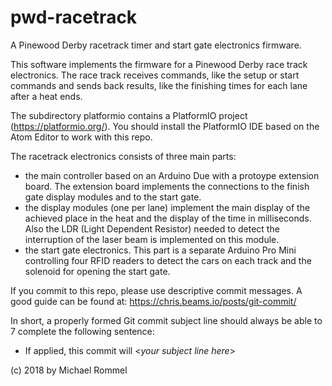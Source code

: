 # pwd-racetrack
A Pinewood Derby racetrack timer and start gate electronics firmware.

This software implements the firmware for a Pinewood Derby race track
electronics. The race track receives commands, like the setup or start commands
and sends back results, like the finishing times for each lane after a heat ends.

The subdirectory platformio contains a PlatformIO project (https://platformio.org/).
You should install the PlatformIO IDE based on the Atom Editor to work with this
repo.

The racetrack electronics consists of three main parts:
- the main controller based on an Arduino Due with a protoype extension board.
  The extension board implements the connections to the finish gate display
  modules and to the start gate.
- the display modules (one per lane) implement the main display of the achieved
  place in the heat and the display of the time in milliseconds. Also the LDR
  (Light Dependent Resistor) needed to detect the interruption of the laser
  beam is implemented on this module.
- the start gate electronics. This part is a separate Arduino Pro Mini
  controlling four RFID readers to detect the cars on each track and the
  solenoid for opening the start gate.

If you commit to this repo, please use descriptive commit messages. A good guide
can be found at: https://chris.beams.io/posts/git-commit/

In short, a properly formed Git commit subject line should always be able to 7
complete the following sentence:

- If applied, this commit will <_your subject line here_>

(c) 2018 by Michael Rommel
